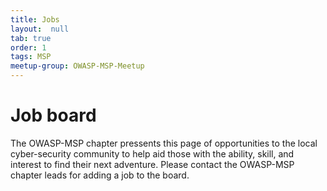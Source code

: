 ```yaml
---
title: Jobs
layout:  null
tab: true
order: 1
tags: MSP
meetup-group: OWASP-MSP-Meetup
---
```


# Job board

The OWASP-MSP chapter pressents this page of opportunities to the local cyber-security community to help aid those with the ability, skill, and interest to find their next adventure. Please contact the OWASP-MSP chapter leads for adding a job to the board.
